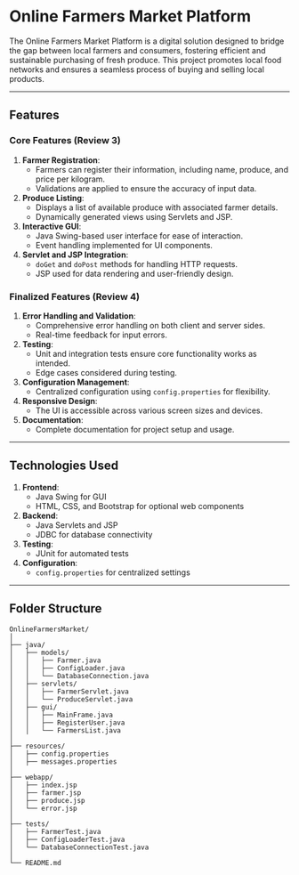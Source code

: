 # Online Farmers Market Platform

The Online Farmers Market Platform is a digital solution designed to bridge the gap between local farmers and consumers, fostering efficient and sustainable purchasing of fresh produce. This project promotes local food networks and ensures a seamless process of buying and selling local products.

---

## **Features**

### Core Features (Review 3)
1. **Farmer Registration**:
   - Farmers can register their information, including name, produce, and price per kilogram.
   - Validations are applied to ensure the accuracy of input data.
2. **Produce Listing**:
   - Displays a list of available produce with associated farmer details.
   - Dynamically generated views using Servlets and JSP.
3. **Interactive GUI**:
   - Java Swing-based user interface for ease of interaction.
   - Event handling implemented for UI components.
4. **Servlet and JSP Integration**:
   - `doGet` and `doPost` methods for handling HTTP requests.
   - JSP used for data rendering and user-friendly design.

### Finalized Features (Review 4)
1. **Error Handling and Validation**:
   - Comprehensive error handling on both client and server sides.
   - Real-time feedback for input errors.
2. **Testing**:
   - Unit and integration tests ensure core functionality works as intended.
   - Edge cases considered during testing.
3. **Configuration Management**:
   - Centralized configuration using `config.properties` for flexibility.
4. **Responsive Design**:
   - The UI is accessible across various screen sizes and devices.
5. **Documentation**:
   - Complete documentation for project setup and usage.

---

## **Technologies Used**

1. **Frontend**:
   - Java Swing for GUI
   - HTML, CSS, and Bootstrap for optional web components
2. **Backend**:
   - Java Servlets and JSP
   - JDBC for database connectivity
3. **Testing**:
   - JUnit for automated tests
4. **Configuration**:
   - `config.properties` for centralized settings

---

## **Folder Structure**

```plaintext
OnlineFarmersMarket/
│
├── java/
│   ├── models/
│   │   ├── Farmer.java
│   │   ├── ConfigLoader.java
│   │   └── DatabaseConnection.java
│   ├── servlets/
│   │   ├── FarmerServlet.java
│   │   └── ProduceServlet.java
│   ├── gui/
│   │   ├── MainFrame.java
│   │   ├── RegisterUser.java
│   │   └── FarmersList.java
│
├── resources/
│   ├── config.properties
│   ├── messages.properties
│
├── webapp/
│   ├── index.jsp
│   ├── farmer.jsp
│   ├── produce.jsp
│   └── error.jsp
│
├── tests/
│   ├── FarmerTest.java
│   ├── ConfigLoaderTest.java
│   └── DatabaseConnectionTest.java
│
└── README.md
